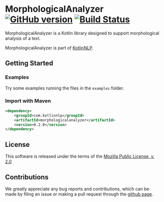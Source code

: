 # MorphologicalAnalyzer [![GitHub version](https://badge.fury.io/gh/KotlinNLP%2FMorphologicalAnalyzer.svg)](https://badge.fury.io/gh/KotlinNLP%2FMorphologicalAnalyzer) [![Build Status](https://travis-ci.org/KotlinNLP/MorphologicalAnalyzer.svg?branch=master)](https://travis-ci.org/KotlinNLP/MorphologicalAnalyzer)

MorphologicalAnalyzer is a Kotlin library designed to support morphological analysis of a text.

MorphologicalAnalyzer is part of [KotlinNLP](http://kotlinnlp.com/ "KotlinNLP").


## Getting Started

### Examples

Try some examples running the files in the `examples` folder.

### Import with Maven

```xml
<dependency>
    <groupId>com.kotlinnlp</groupId>
    <artifactId>morphologicalanalyzer</artifactId>
    <version>0.2.0</version>
</dependency>
```


## License

This software is released under the terms of the 
[Mozilla Public License, v. 2.0](https://mozilla.org/MPL/2.0/ "Mozilla Public License, v. 2.0")


## Contributions

We greatly appreciate any bug reports and contributions, which can be made by filing an issue or making a pull 
request through the [github page](https://github.com/kotlinnlp/MorphologicalAnalyzer "MorphologicalAnalyzer on GitHub").
